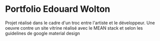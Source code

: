 # Portfolio Edouard Wolton

Projet réalisé dans le cadre d'un troc entre l'artiste et le développeur. Une oeuvre contre un site vitrine réalisé avec le MEAN stack et selon les guidelines de google material design
